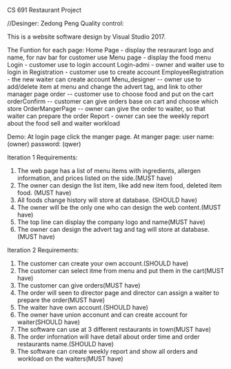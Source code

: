 CS 691 Restaurant Project

//Desinger: Zedong Peng
Quality control: 

This is a website software design by Visual Studio 2017. 

The Funtion for each page:
Home Page - display the resraurant logo and name, for nav bar for customer use
Menu page - display the food menu
Login - customer use to login account
Login-admi - owner and waiter use to login in 
Registration - customer use to create account
EmployeeRegistration - the new waiter can create account
Menu_designer -- owner use to add/delete item at menu and change the advert tag, and link to other manager page
order -- customer use to choose food and put on the cart
orderConfirm -- customer can give orders base on cart and choose which store
OrderMangerPage -- owner can give the order to waiter, so that waiter can prepare the order
Report - owner can see the weekly report about the food sell and waiter workload





Demo:
At login page click the manger page. At manger page: 
user name:  (owner)
password:  (qwer)

Iteration 1 Requirements:
1.	The web page has a list of menu items with ingredients, allergen information, and prices listed on the side.(MUST have)
2.	The owner can design the list item, like add new item food, deleted item food. (MUST have)
3.	All foods change history will store at database. (SHOULD have) 
4.	The owner will be the only one who can design the web content.(MUST have)
5.	The top line can display the company logo and name(MUST have)
6.	The owner can design the advert tag and tag will store at database. (MUST have)


Iteration 2 Requirements:
1. The customer can create your own account.(SHOULD have)
2. The customer can select itme from menu and put them in the cart(MUST have)
3. The customer can give orders(MUST have)
4. The order will seen to director page and director can assign a waiter to prepare the order(MUST have)
5. The waiter have own account.(SHOULD have)
6. The owner have union acconunt and can create account for waiter(SHOULD have)
7. The software can use at 3 different restaurants in town(MUST have)
8. The order infornation will have detail about order time and order restaurants name.(SHOULD have)
9. The software can create weekly report and show all orders and workload on the waiters(MUST have)
